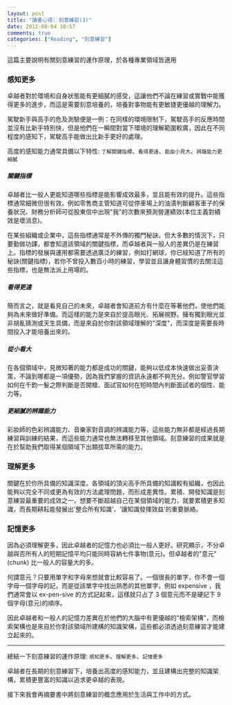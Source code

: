 ```yaml
---
layout: post
title: "讀書心得: 刻意練習(3)"
date: 2012-08-04 10:57
comments: true
categories: ["Reading", "刻意練習"]
---
```

這篇主要說明有關刻意練習的運作原理，於各種專業領域皆適用

<!-- more -->

### 感知更多

卓越者對於環境和自身狀態能有更細膩的感受，這讓他們不論在練習或實戰中能獲得更多的進步，而這是需要刻意培養的，培養對事物能有更敏捷更優越的理解力。

駕駛新手與高手的危及測驗便是一例：在同樣的環境限制下，駕駛高手的反應時間並沒有比新手特別快，但是他們在一瞬間對當下環境的理解範圍較廣，因此在不同程度的感知下，駕駛高手能做出比新手更好的處理。

高度的感知能力通常具備以下特性: `了解關鍵指標`、`看得更遠`、`能由小見大`、`辨識能力更細膩`

##### 關鍵指標

卓越者比一般人更能知道哪些指標是能影響成效最多，並且能有效的提升。這些指標通常細微但很有效。例如零售商主管知道可從停車場上的油漬判斷顧客車子的保養狀況、財務分析師可從股東信中出現"我"的次數來預測營運績效(本位主義對績效是壞消息)。

在某些組織或企業中，這些指標通常是不外傳的獨門秘訣。但大多數的情況下，只要勤做功課，都會知道該領域的關鍵指標，而卓越者與一般人的差異仍是在練習上。指標的發展與運用都需要透過廣泛的練習，例如打網球，你已經知道了所有的秘訣(關鍵指標)，若你不曾投入數百小時的練習，學習並且讓身體習慣的去關注這些指標，也是無法派上用場的。

##### 看得更遠

簡而言之，就是看見自己的未來，卓越者會知道前方有什麼在等著他們，使他們能夠為未來做好準備。而這樣的能力是來自於提高眼光、拓展視野。擁有獨到眼光並非胡亂猜測或天生具備，而是來自於你對該領域理解的"深度"，而深度是需要長時間投入才能培養出來的。

##### 從小看大

在各個領域中，見微知著的能力都是成功的關鍵，能夠以低成本快速做出妥善決策，不論到哪都是一項優勢，因為我們掌握的資訊永遠都不夠充分。例如警官學習如何在千鈞一髮之際判斷是否開槍、面試官如何在短時間內判斷面試者的個性、能力等。


##### 更細膩的辨識能力 

彩妝師的色彩辨識能力、音樂家對音調的辨識能力等，這些能力無非都是經過長期練習與訓練的結果，而這些能力通常也無法轉移至其他領域。刻意練習的成果就是在於幫助我們取得某個領域下出類拔萃所需的能力。

### 理解更多

關鍵在於你所具備的知識深度。各領域的頂尖高手所具備的知識較有組織，也因此能夠以完全不同或更為有效的方法處理問題，而形成差異性。累積、開發知識是刻意練習最重要的成效之一，想要不斷超越自己在某個領域的能力，就要累積更多知識，而長期耕耘能發展出'整合所有知識'、'讓知識發揮效益'的重要脈絡。

### 記憶更多

因為必須理解更多，因此卓越者的記憶力也必須比一般人更好。研究顯示，不分卓越與否所有人的短期記憶平均只能同時容納七件事物(意元)。但卓越者的"意元" (chunk) 比一般人的容量大的多。

何謂意元？只要用單字和字母來想就會比較容易了。一個很長的單字，你不會一個字母一個字母的記，而是從該單字中找出熟悉的其他單字，例如 expensive ，我們通常會以 ex-pen-sive 的方式記起來，這樣就只占了 3 個意元而不是硬記下 9 個字母(意元)的順序。

因此卓越者和一般人的記憶力差異在於他們的大腦中有更優越的"檢索架構"，而檢索架構也是來自於你對該領域所建構的知識架構，這些都必須透過刻意練習才能建立起來的。

------------------
  
總結一下刻意練習的運作原理: `感知更多`、`理解更多`、`記憶更多`
  
卓越者在長期的刻意練習下，培養出高度的感知能力，並且建構出完整的知識架構，累積更豐富的知識以追求更卓越的表現。

接下來我會再摘要書中將刻意練習的概念應用於生活與工作中的方式。
